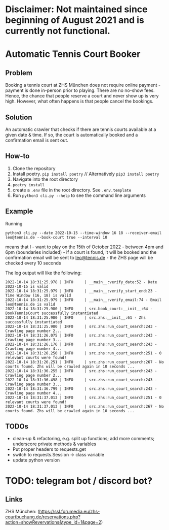# Disclaimer: Not maintained since beginning of August 2021 and is currently not functional.
# Automatic Tennis Court Booker
## Problem
Booking a tennis court at ZHS München does not require online payment - payment is done in-person prior to playing. There are no no-show fees. Hence, the chance that people reserve a court and never show up is very high. However, what often happens is that people cancel the bookings.

## Solution
An automatic crawler that checks if there are tennis courts available at a given date & time. If so, the court is automatically booked and a confirmation email is sent out.

## How-to
1. Clone the repository
2. Install poetry. `pip install poetry` // Alternatively `pip3 install poetry`
3. Navigate into the root directory
4. `poetry install`
5. create a `.env` file in the root directory. See `.env.template`
6. Run `python3 cli.py --help` to see the command line arguments

## Example
Running

`python3 cli.py --date 2022-10-15 --time-window 16 18 --receiver-email leo@tennis.de --book-court true --interval 10`

means that I
	- want to play on the 15th of October 2022
	- between 4pm and 6pm (boundaries included)
	- if a court is found, it will be booked and the confirmation email will be sent to leo@tennis.de
	- the ZHS page will be checked every 10 seconds
 
The log output will like the following:
```
2022-10-14 18:31:25.978 | INFO     | __main__:verify_date:52 - Date 2022-10-15 is valid
2022-10-14 18:31:25.979 | INFO     | __main__:verify_start_end:23 - Time Window (16, 18) is valid
2022-10-14 18:31:25.979 | INFO     | __main__:verify_email:74 - Email leo@tennis.de is valid
2022-10-14 18:31:25.980 | INFO     | src.book_court:__init__:64 - BookTennisCourt successfully instantiated
2022-10-14 18:31:25.980 | INFO     | src.zhs:__init__:61 - Zhs successfully instantiated
2022-10-14 18:31:25.980 | INFO     | src.zhs:run_court_search:243 - Crawling page number 2...
2022-10-14 18:31:26.075 | INFO     | src.zhs:run_court_search:243 - Crawling page number 3...
2022-10-14 18:31:26.176 | INFO     | src.zhs:run_court_search:243 - Crawling page number 4...
2022-10-14 18:31:26.250 | INFO     | src.zhs:run_court_search:251 - 0 relevant courts were found!
2022-10-14 18:31:26.251 | INFO     | src.zhs:run_court_search:267 - No courts found. Zhs will be crawled again in 10 seconds ...
2022-10-14 18:31:36.255 | INFO     | src.zhs:run_court_search:243 - Crawling page number 2...
2022-10-14 18:31:36.498 | INFO     | src.zhs:run_court_search:243 - Crawling page number 3...
2022-10-14 18:31:36.799 | INFO     | src.zhs:run_court_search:243 - Crawling page number 4...
2022-10-14 18:31:37.013 | INFO     | src.zhs:run_court_search:251 - 0 relevant courts were found!
2022-10-14 18:31:37.013 | INFO     | src.zhs:run_court_search:267 - No courts found. Zhs will be crawled again in 10 seconds ...
```

## TODOs
- clean-up & refactoring, e.g. split up functions; add more comments; underscore private methods & variables
- Put proper headers to requests.get
- switch to requests.Session -> class variable
- update python version

# TODO: telegram bot / discord bot?

## Links
ZHS München: (https://ssl.forumedia.eu/zhs-courtbuchung.de/reservations.php?action=showRevervations&type_id=1&page=2) 
